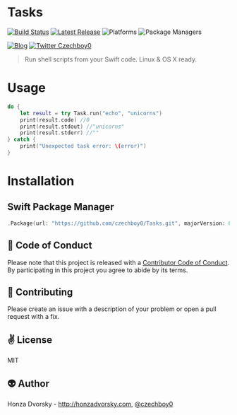 # Tasks

[![Build Status](https://travis-ci.org/czechboy0/Tasks.svg?branch=master)](https://travis-ci.org/czechboy0/Tasks)
[![Latest Release](https://img.shields.io/github/release/czechboy0/tasks.svg)](https://github.com/czechboy0/tasks/releases/latest)
![Platforms](https://img.shields.io/badge/platforms-Linux%20%7C%20OS%20X-blue.svg)
![Package Managers](https://img.shields.io/badge/package%20managers-SwiftPM-yellow.svg)

[![Blog](https://img.shields.io/badge/blog-honzadvorsky.com-green.svg)](http://honzadvorsky.com)
[![Twitter Czechboy0](https://img.shields.io/badge/twitter-czechboy0-green.svg)](http://twitter.com/czechboy0)

> Run shell scripts from your Swift code. Linux &amp; OS X ready.

# Usage

```swift
do {
	let result = try Task.run("echo", "unicorns")
	print(result.code) //0
	print(result.stdout) //"unicorns"
	print(result.stderr) //""
} catch {
	print("Unexpected task error: \(error)")
}
```

# Installation

## Swift Package Manager

```swift
.Package(url: "https://github.com/czechboy0/Tasks.git", majorVersion: 0, minor: 3)
```

:blue_heart: Code of Conduct
------------
Please note that this project is released with a [Contributor Code of Conduct](./CODE_OF_CONDUCT.md). By participating in this project you agree to abide by its terms.

:gift_heart: Contributing
------------
Please create an issue with a description of your problem or open a pull request with a fix.

:v: License
-------
MIT

:alien: Author
------
Honza Dvorsky - http://honzadvorsky.com, [@czechboy0](http://twitter.com/czechboy0)
